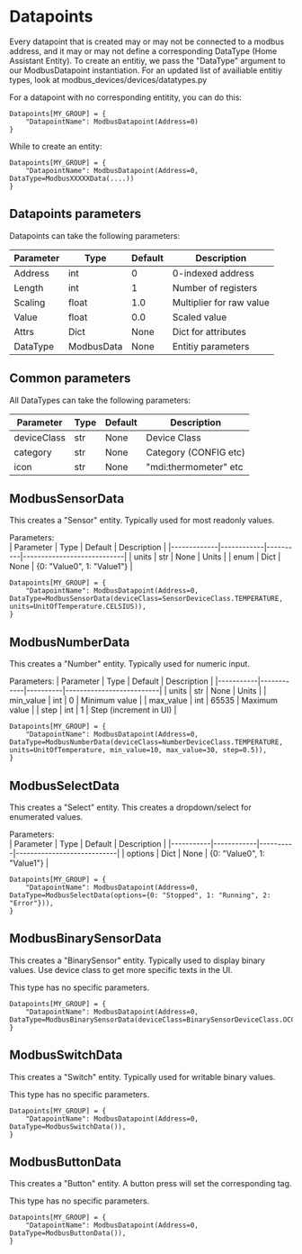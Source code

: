# Datapoints

Every datapoint that is created may or may not be connected to a modbus address, and it may or
may not define a corresponding DataType (Home Assistant Entity).
To create an entitiy, we pass the "DataType" argument to our ModbusDatapoint instantiation.
For an updated list of availiable entitiy types, look at modbus_devices/devices/datatypes.py

For a datapoint with no corresponding entitity, you can do this:
```
Datapoints[MY_GROUP] = {
	"DatapointName": ModbusDatapoint(Address=0)
}
```
While to create an entity:
```
Datapoints[MY_GROUP] = {
	"DatapointName": ModbusDatapoint(Address=0, DataType=ModbusXXXXXData(....))
}
```

## Datapoints parameters

Datapoints can take the following parameters:

| Parameter | Type       | Default  | Description              |
|-----------|------------|----------|--------------------------|
| Address   | int        | 0        | 0-indexed address        |
| Length    | int        | 1        | Number of registers      |
| Scaling   | float      | 1.0      | Multiplier for raw value |
| Value     | float      | 0.0      | Scaled value             |
| Attrs     | Dict       | None     | Dict for attributes      |
| DataType  | ModbusData | None     | Entitiy parameters       |

## Common parameters

All DataTypes can take the following parameters:

| Parameter   | Type       | Default  | Description              |
|-------------|------------|----------|--------------------------|
| deviceClass | str        | None     | Device Class             |
| category    | str        | None     | Category (CONFIG etc)    |
| icon        | str        | None     | "mdi:thermometer" etc    |

## ModbusSensorData

This creates a "Sensor" entity. Typically used for most readonly values.

Parameters:  
| Parameter   | Type       | Default  | Description                |
|-------------|------------|----------|----------------------------|
| units       | str        | None     | Units                      |
| enum        | Dict       | None     | {0: "Value0", 1: "Value1"} |

```
Datapoints[MY_GROUP] = {  
	"DatapointName": ModbusDatapoint(Address=0, DataType=ModbusSensorData(deviceClass=SensorDeviceClass.TEMPERATURE, units=UnitOfTemperature.CELSIUS)),  
}
```

## ModbusNumberData

This creates a "Number" entity. Typically used for numeric input.

Parameters: 
| Parameter | Type       | Default  | Description              |
|-----------|------------|----------|--------------------------|
| units     | str        | None     | Units                    |
| min_value | int        | 0        | Minimum value            |
| max_value | int        | 65535    | Maximum value            |
| step      | int        | 1        | Step (increment in UI)   |

```
Datapoints[MY_GROUP] = {  
	"DatapointName": ModbusDatapoint(Address=0, DataType=ModbusNumberData(deviceClass=NumberDeviceClass.TEMPERATURE, units=UnitOfTemperature, min_value=10, max_value=30, step=0.5)),  
}
```

## ModbusSelectData

This creates a "Select" entity. This creates a dropdown/select for enumerated values.

Parameters:  
| Parameter | Type       | Default  | Description                |
|-----------|------------|----------|----------------------------|
| options   | Dict       | None     | {0: "Value0", 1: "Value1"} |

```
Datapoints[MY_GROUP] = {
	"DatapointName": ModbusDatapoint(Address=0, DataType=ModbusSelectData(options={0: "Stopped", 1: "Running", 2: "Error"})),
}
```

## ModbusBinarySensorData

This creates a "BinarySensor" entity. Typically used to display binary values.
Use device class to get more specific texts in the UI.

This type has no specific parameters.

```
Datapoints[MY_GROUP] = {
	"DatapointName": ModbusDatapoint(Address=0, DataType=ModbusBinarySensorData(deviceClass=BinarySensorDeviceClass.OCCUPANCY)),
}
```

## ModbusSwitchData

This creates a "Switch" entity. Typically used for writable binary values.

This type has no specific parameters.

```
Datapoints[MY_GROUP] = {
	"DatapointName": ModbusDatapoint(Address=0, DataType=ModbusSwitchData()),
}
```

## ModbusButtonData

This creates a "Button" entity. A button press will set the corresponding tag.

This type has no specific parameters.

```
Datapoints[MY_GROUP] = {
	"DatapointName": ModbusDatapoint(Address=0, DataType=ModbusButtonData()),
}
```
